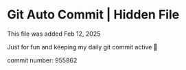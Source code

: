 # Git Auto Commit | Hidden File

This file was added Feb 12, 2025

Just for fun and keeping my daily git commit active 🤪

commit number: 955862

